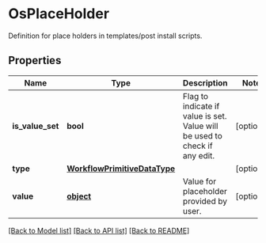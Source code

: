 # OsPlaceHolder

Definition for place holders in templates/post install scripts. 
## Properties
Name | Type | Description | Notes
------------ | ------------- | ------------- | -------------
**is_value_set** | **bool** | Flag to indicate if value is set. Value will be used to check if any edit.   | [optional] 
**type** | [**WorkflowPrimitiveDataType**](WorkflowPrimitiveDataType.md) |  | [optional] 
**value** | [**object**](.md) | Value for placeholder provided by user.    | [optional] 

[[Back to Model list]](../README.md#documentation-for-models) [[Back to API list]](../README.md#documentation-for-api-endpoints) [[Back to README]](../README.md)


